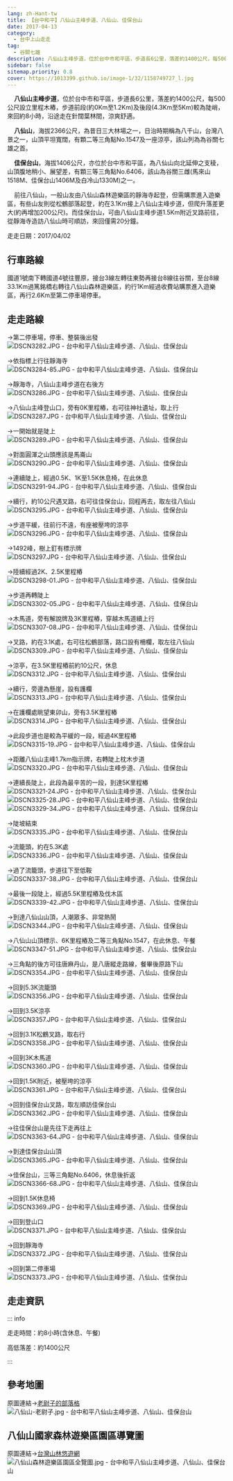 ```yaml
---
lang: zh-Hant-tw
title: 【台中和平】八仙山主峰步道、八仙山、佳保台山
date: 2017-04-13
category: 
  - 台中上山走走
tag:
  - 谷關七雄
description: 八仙山主峰步道，位於台中市和平區，步道長6公里，落差約1400公尺，每500公尺設立里程木樁，步道前段(約0Km至1.2Km)及後段(4.3Km至5Km)較為陡峭，來回約8小時，沿途走在針闊葉林間，涼爽舒適。
sidebar: false
sitemap.priority: 0.8
cover: https://1013399.github.io/image-1/32/1158749727_l.jpg
---
```


    **八仙山主峰步道**，位於台中市和平區，步道長6公里，落差約1400公尺，每500公尺設立里程木樁，步道前段(約0Km至1.2Km)及後段(4.3Km至5Km)較為陡峭，來回約8小時，沿途走在針闊葉林間，涼爽舒適。  

    **八仙山**，海拔2366公尺，為昔日三大林場之一，日治時期稱為八千山，台灣八景之一，山頂平坦寬闊，有顆二等三角點No.1547及一座涼亭，該山列為為谷關七雄之首。  

    **佳保台山**，海拔1406公尺，亦位於台中市和平區，為八仙山向北延伸之支稜，山頂腹地稍小、展望差，有顆三等三角點No.6406，該山為谷關三雌(馬來山1518M、佳保台山1406M及白冷山1330M)之一。  

<!-- more -->

    前往八仙山，一般山友由八仙山森林遊樂區的靜海寺起登，但需購票進入遊樂區，有些山友則從松鶴部落起登，約在3.1Km接上八仙山主峰步道，但爬升落差更大(約再增加200公尺)。而佳保台山，可由八仙山主峰步道1.5Km附近叉路前往，從靜海寺造訪八仙山時可順訪，來回僅需20分鐘。

走走日期：2017/04/02

## 行車路線
國道1號南下轉國道4號往豐原，接台3線左轉往東勢再接台8線往谷關，至台8線33.1Km過篤銘橋右轉往八仙山森林遊樂區，約行1Km經過收費站購票進入遊樂區，再行2.6Km至第二停車場停車。

## 走走路線
→第二停車場，停車、整裝後出發  
![DSCN3282.JPG - 台中和平八仙山主峰步道、八仙山、佳保台山](https://1013399.github.io/image-1/32/1158747667_l.jpg)

→依指標上行往靜海寺  
![DSCN3284-85.JPG - 台中和平八仙山主峰步道、八仙山、佳保台山](https://1013399.github.io/image-1/32/1158748944_l.jpg)

→靜海寺，八仙山主峰步道在右後方  
![DSCN3286.JPG - 台中和平八仙山主峰步道、八仙山、佳保台山](https://1013399.github.io/image-1/32/1158748075_l.jpg)

→八仙山主峰登山口，旁有0K里程樁，右可往神社遺址，取上行  
![DSCN3287.JPG - 台中和平八仙山主峰步道、八仙山、佳保台山](https://1013399.github.io/image-1/32/1158747089_l.jpg)

→一開始就是陡上  
![DSCN3289.JPG - 台中和平八仙山主峰步道、八仙山、佳保台山](https://1013399.github.io/image-1/32/1158748276_l.jpg)

→對面圓渾之山頭應該是馬崙山  
![DSCN3290.JPG - 台中和平八仙山主峰步道、八仙山、佳保台山](https://1013399.github.io/image-1/32/1158749727_l.jpg)

→連續陡上，經過0.5K、1K至1.5K休息椅，在此休息  
![DSCN3291-94.JPG - 台中和平八仙山主峰步道、八仙山、佳保台山](https://1013399.github.io/image-1/32/1158748951_l.jpg)

→續行，約10公尺遇叉路，右可往佳保台山，回程再去，取左往八仙山  
![DSCN3295.JPG - 台中和平八仙山主峰步道、八仙山、佳保台山](https://1013399.github.io/image-1/32/1158748953_l.jpg)

→步道平緩，往前行不遠，有座被壓垮的涼亭  
![DSCN3296.JPG - 台中和平八仙山主峰步道、八仙山、佳保台山](https://1013399.github.io/image-1/32/1158749730_l.jpg)

→1492峰，樹上釘有標示牌  
![DSCN3297.JPG - 台中和平八仙山主峰步道、八仙山、佳保台山](https://1013399.github.io/image-1/32/1158749350_l.jpg)

→陸續經過2K、2.5K里程樁  
![DSCN3298-01.JPG - 台中和平八仙山主峰步道、八仙山、佳保台山](https://1013399.github.io/image-1/32/1158748080_l.jpg)

→步道再轉陡上  
![DSCN3302-05.JPG - 台中和平八仙山主峰步道、八仙山、佳保台山](https://1013399.github.io/image-1/32/1158747674_l.jpg)

→木馬道，旁有解說牌及3K里程樁，穿越木馬道續上行  
![DSCN3307-08.JPG - 台中和平八仙山主峰步道、八仙山、佳保台山](https://1013399.github.io/image-1/32/1158747677_l.jpg)

→叉路，約在3.1K處，右可往松鶴部落，路口設有柵欄，取左往八仙山  
![DSCN3309.JPG - 台中和平八仙山主峰步道、八仙山、佳保台山](https://1013399.github.io/image-1/32/1158747381_l.jpg)

→涼亭，在3.5K里程樁前約10公尺，休息  
![DSCN3312.JPG - 台中和平八仙山主峰步道、八仙山、佳保台山](https://1013399.github.io/image-1/32/1158749356_l.jpg)

→續行，旁邊為懸崖，設有護欄  
![DSCN3313.JPG - 台中和平八仙山主峰步道、八仙山、佳保台山](https://1013399.github.io/image-1/32/1158747099_l.jpg)

→在護欄處眺望東卯山，旁有3.5K里程樁  
![DSCN3314.JPG - 台中和平八仙山主峰步道、八仙山、佳保台山](https://1013399.github.io/image-1/32/1158749357_l.jpg)

→此段步道也是較為平緩的一段，經過4K里程樁  
![DSCN3315-19.JPG - 台中和平八仙山主峰步道、八仙山、佳保台山](https://1013399.github.io/image-1/32/1158748083_l.jpg)

→距離八仙山主峰1.7km指示牌，右轉陡上枕木步道  
![DSCN3320.JPG - 台中和平八仙山主峰步道、八仙山、佳保台山](https://1013399.github.io/image-1/32/1158749359_l.jpg)

→連續長陡上，此段為最辛苦的一段，到達5K里程樁  
![DSCN3321-24.JPG - 台中和平八仙山主峰步道、八仙山、佳保台山](https://1013399.github.io/image-1/32/1158748956_l.jpg)  
![DSCN3325-28.JPG - 台中和平八仙山主峰步道、八仙山、佳保台山](https://1013399.github.io/image-1/32/1158749165_l.jpg)  
![DSCN3329-34.JPG - 台中和平八仙山主峰步道、八仙山、佳保台山](https://1013399.github.io/image-1/32/1158749651_l.jpg)

→陡坡結束  
![DSCN3335.JPG - 台中和平八仙山主峰步道、八仙山、佳保台山](https://1013399.github.io/image-1/32/1158747681_l.jpg)

→流籠頭，約在5.3K處  
![DSCN3336.JPG - 台中和平八仙山主峰步道、八仙山、佳保台山](https://1013399.github.io/image-1/32/1158747683_l.jpg)

→過了流籠頭，步道往下至低鞍  
![DSCN3337-38.JPG - 台中和平八仙山主峰步道、八仙山、佳保台山](https://1013399.github.io/image-1/32/1158749541_l.jpg)

→最後一段陡上，經過5.5K里程樁及伐木區  
![DSCN3339-42.JPG - 台中和平八仙山主峰步道、八仙山、佳保台山](https://1013399.github.io/image-1/32/1158748957_l.jpg)

→到達八仙山山頂，人潮眾多、非常熱鬧  
![DSCN3344.JPG - 台中和平八仙山主峰步道、八仙山、佳保台山](https://1013399.github.io/image-1/32/1158749653_l.jpg)

→八仙山山頂標示、6K里程樁及二等三角點No.1547，在此休息、午餐  
![DSCN3347-51.JPG - 台中和平八仙山主峰步道、八仙山、佳保台山](https://1013399.github.io/image-1/32/1158749169_l.jpg)

→三角點的後方可往唐麻丹山，是八唐縱走路線，餐畢後原路下山  
![DSCN3354.JPG - 台中和平八仙山主峰步道、八仙山、佳保台山](https://1013399.github.io/image-1/32/1158748734_l.jpg)

→回到5.3K流籠頭  
![DSCN3356.JPG - 台中和平八仙山主峰步道、八仙山、佳保台山](https://1013399.github.io/image-1/32/1158749546_l.jpg)

→回到3.5K涼亭  
![DSCN3357.JPG - 台中和平八仙山主峰步道、八仙山、佳保台山](https://1013399.github.io/image-1/32/1158748961_l.jpg)

→回到3.1K松鶴叉路，取右行  
![DSCN3358.JPG - 台中和平八仙山主峰步道、八仙山、佳保台山](https://1013399.github.io/image-1/32/1158748738_l.jpg)

→回到3K木馬道  
![DSCN3360.JPG - 台中和平八仙山主峰步道、八仙山、佳保台山](https://1013399.github.io/image-1/32/1158748670_l.jpg)

→回到1.5K附近，被壓垮的涼亭  
![DSCN3361.JPG - 台中和平八仙山主峰步道、八仙山、佳保台山](https://1013399.github.io/image-1/32/1158748297_l.jpg)

→回到佳保台山叉路，取左順訪佳保台山  
![DSCN3362.JPG - 台中和平八仙山主峰步道、八仙山、佳保台山](https://1013399.github.io/image-1/32/1158749553_l.jpg)

→往佳保台山是先往下走再往上  
![DSCN3363-64.JPG - 台中和平八仙山主峰步道、八仙山、佳保台山](https://1013399.github.io/image-1/32/1158748093_l.jpg)

→到達佳保台山山頂  
![DSCN3365.JPG - 台中和平八仙山主峰步道、八仙山、佳保台山](https://1013399.github.io/image-1/32/1158749025_l.jpg)

→佳保台山，三等三角點No.6406，休息後折返  
![DSCN3366-68.JPG - 台中和平八仙山主峰步道、八仙山、佳保台山](https://1013399.github.io/image-1/32/1158747686_l.jpg)

→回到1.5K休息椅  
![DSCN3369.JPG - 台中和平八仙山主峰步道、八仙山、佳保台山](https://1013399.github.io/image-1/32/1158749554_l.jpg)

→回到登山口  
![DSCN3371.JPG - 台中和平八仙山主峰步道、八仙山、佳保台山](https://1013399.github.io/image-1/32/1158749663_l.jpg)

→回到靜海寺  
![DSCN3372.JPG - 台中和平八仙山主峰步道、八仙山、佳保台山](https://1013399.github.io/image-1/32/1158749455_l.jpg)

→回到第二停車場  
![DSCN3373.JPG - 台中和平八仙山主峰步道、八仙山、佳保台山](https://1013399.github.io/image-1/32/1158749664_l.jpg)

## 走走資訊
::: info

走走時間：約8小時(含休息、午餐)

高低落差：約1400公尺

:::

## 參考地圖
原圖連結→[老尉子的部落格](http://blog.xuite.net/laoweiz/blog/24066497)  
![八仙山-老尉子.jpg - 台中和平八仙山主峰步道、八仙山、佳保台山](https://1013399.github.io/image-1/32/1158748299_l.jpg)

## 八仙山國家森林遊樂區園區導覽圖  
原圖連結→[台灣山林悠遊網](http://recreation.forest.gov.tw/RA/RA_1_1.aspx?RA_ID=0300002)  
![八仙山森林遊樂區園區全覽圖.jpg - 台中和平八仙山主峰步道、八仙山、佳保台山](https://1013399.github.io/image-1/32/1158748676_l.jpg)